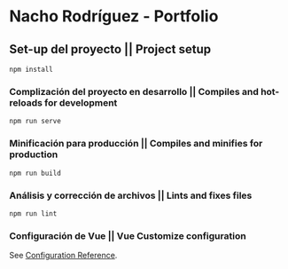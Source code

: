 # Nacho Rodríguez - Portfolio

## Set-up del proyecto || Project setup
```
npm install
```

### Complización del proyecto en desarrollo || Compiles and hot-reloads for development
```
npm run serve
```

### Minificación para producción || Compiles and minifies for production
```
npm run build
```

### Análisis y corrección de archivos || Lints and fixes files
```
npm run lint
```

### Configuración de Vue || Vue Customize configuration
See [Configuration Reference](https://cli.vuejs.org/config/).
